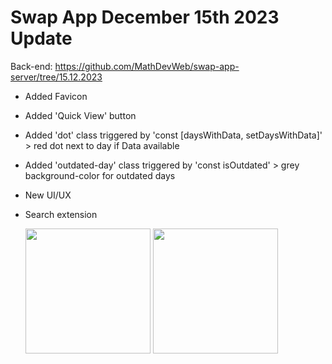 # Swap App December 15th 2023 Update

Back-end: https://github.com/MathDevWeb/swap-app-server/tree/15.12.2023

- Added Favicon
- Added 'Quick View' button
- Added 'dot' class triggered by 'const [daysWithData, setDaysWithData]' > red dot next to day if Data available
- Added 'outdated-day' class triggered by 'const isOutdated' > grey background-color for outdated days
- New UI/UX
- Search extension

   <div>
    <img src="https://github.com/MathDevWeb/swap-app/assets/140265706/4e450fe7-1575-4129-8e9f-9a6ea5ddeefc" height= 200 />
    <span><img src="https://github.com/MathDevWeb/swap-app/assets/140265706/1544d601-16ee-4d55-9325-b9800a17d006" height= 200 /></span>
  </div>
